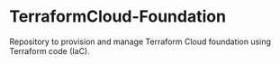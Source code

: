 # TerraformCloud-Foundation
Repository to provision and manage Terraform Cloud foundation using Terraform code (IaC).
